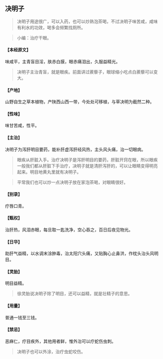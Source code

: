 ## 决明子

> 决明子用途很广，可以入药，也可以炒熟泡茶喝，不过决明子味苦咸，咸味有利水的功效，喝多会频繁找厕所。

> 小编：治疗干眼。

#### 【本经原文】
味咸平，主青盲目淫，肤赤白膜，眼赤痛泪出，久服益精光。

> 决明子主治青盲，就是眼疾。前面讲过蒺藜子，眼球缩小吃点白蒺藜可以变大。

#### 【产地】
山野自生之草本植物，产陕西山西一带，今处处可移植，与草决明为截然二种。
#### 【性味】
味甘苦咸，性平。
#### 【主治】
决明子为泻肝明目要药，能补肝虚泻肝经风热，主头风头痛，治一切眼病。

> 眼疾从肝脏入手。治疗决明子是泻肝明目的要药，肝脏开窍在眼，所以眼疾一般我们都从肝脏下手治疗，决明子就是清肝泻肝的，可以让眼睛变得明亮起来。明目地黄丸里就有决明子。

> 平常我们也可以炒一点决明子放在家泡茶喝，对眼睛很好。

#### 【别录】
疗唇口青。
#### 【甄权】
治肝热，风泪赤眼，每旦取一匙洗净，空心吞之，百日后夜见物光。
#### 【日华】
助肝气益精，以水调末涂肿毒，治太阳穴头痛，又贴胸心止鼻洪，作枕头治头风明目。
#### 【灵胎】
明目益精。

> 徐灵胎说决明子除了明目，还可以益精，就是壮精子的意思。

#### 【用量】
普通一钱至三钱。
#### 【禁忌】
恶麻仁，疗目疾外，其他用者鲜，惟外治可以疗蛇伤虫刺。

> 决明子也可以外涂，治疗虫蛇咬伤。